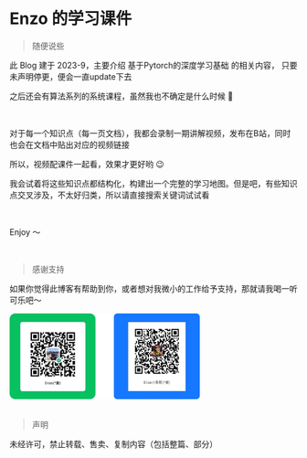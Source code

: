 # Enzo 的学习课件



>  随便说些

此 Blog 建于 2023-9，主要介绍 基于Pytorch的深度学习基础 的相关内容， 只要未声明停更，便会一直update下去

之后还会有算法系列的系统课程，虽然我也不确定是什么时候 😬

<br />

对于每一个知识点（每一页文档），我都会录制一期讲解视频，发布在B站，同时也会在文档中贴出对应的视频链接

所以，视频配课件一起看，效果才更好哟  :wink:

我会试着将这些知识点都结构化，构建出一个完整的学习地图。但是吧，有些知识点交叉涉及，不太好归类，所以请直接搜索关键词试试看

<br />

Enjoy ～

<br />

> 感谢支持

如果你觉得此博客有帮助到你，或者想对我微小的工作给予支持，那就请我喝一听可乐吧～



<img src="_media/pay.jpg" width="333">

<br />

<br />

> 声明

未经许可，禁止转载、售卖、复制内容（包括整篇、部分）
